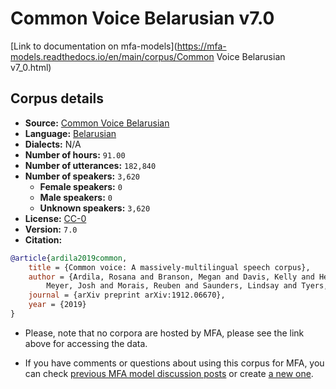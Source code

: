 
# Common Voice Belarusian v7.0

[Link to documentation on mfa-models](https://mfa-models.readthedocs.io/en/main/corpus/Common Voice Belarusian v7_0.html)

## Corpus details

- **Source:** [Common Voice Belarusian](https://voice.mozilla.org/en/datasets)
- **Language:** [Belarusian](https://en.wikipedia.org/wiki/Belarusian_language)
- **Dialects:** N/A
- **Number of hours:** `91.00`
- **Number of utterances:** `182,840`
- **Number of speakers:** `3,620`
  - **Female speakers:** `0`
  - **Male speakers:** `0`
  - **Unknown speakers:** `3,620`
- **License:** [CC-0](https://creativecommons.org/publicdomain/zero/1.0/)
- **Version:** `7.0`
- **Citation:**
```bibtex
@article{ardila2019common,
	title = {Common voice: A massively-multilingual speech corpus},
	author = {Ardila, Rosana and Branson, Megan and Davis, Kelly and Henretty, Michael and Kohler, Michael and
		Meyer, Josh and Morais, Reuben and Saunders, Lindsay and Tyers, Francis M and Weber, Gregor},
	journal = {arXiv preprint arXiv:1912.06670},
	year = {2019}
}

```

- Please, note that no corpora are hosted by MFA, please see the link above for accessing the data.

- If you have comments or questions about using this corpus for MFA, you can check [previous MFA model discussion posts](https://github.com/MontrealCorpusTools/mfa-models/discussions?discussions_q=Common+Voice+Belarusian+v7.0) or create [a new one](https://github.com/MontrealCorpusTools/mfa-models/discussions/new).
